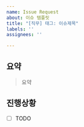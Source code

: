 ```yaml
---
name: Issue Request
about: 이슈 템플릿
title: "[직무] 태그: 이슈제목"
labels: ''
assignees: ''

---
```


## 요약
> 요약

## 진행상황
- [ ] TODO
